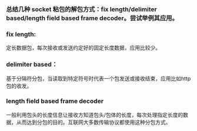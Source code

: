### 总结几种 socket 粘包的解包方式：fix length/delimiter based/length field based frame decoder。尝试举例其应用。

### fix length:
定长数据包，每次接收或发送约定好的固定长度数据，应用比较少。
### delimiter based：
基于分隔符分包，当读取到特定符号时代表一个包发送或接收结束，应用比如http包的收发。
### length field based frame decoder
一般利用包头的长度信息让接收方知道包头/包体的长度，每次处理指定长度的数据，从而达到分包的目的。互联网大多数传输协议都使用这种分包方式。

